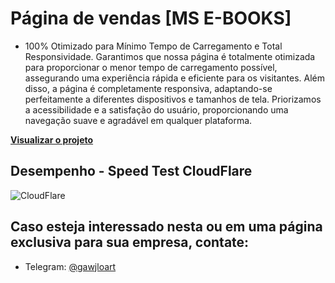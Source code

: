 # Página de vendas **[MS E-BOOKS]**

- 100% Otimizado para Mínimo Tempo de Carregamento e Total Responsividade.
Garantimos que nossa página é totalmente otimizada para proporcionar o menor tempo de carregamento possível, assegurando uma experiência rápida e eficiente para os visitantes. Além disso, a página é completamente responsiva, adaptando-se perfeitamente a diferentes dispositivos e tamanhos de tela. Priorizamos a acessibilidade e a satisfação do usuário, proporcionando uma navegação suave e agradável em qualquer plataforma.

**[Visualizar o projeto](https://gawjloart.github.io/landing-page-vendas/)**


## Desempenho - Speed Test CloudFlare

![CloudFlare](https://i.imgur.com/1sLv7mY.png)


## Caso esteja interessado nesta ou em uma página exclusiva para sua empresa, contate:

- Telegram: [@gawjloart](https://t.me/gawjloart)
